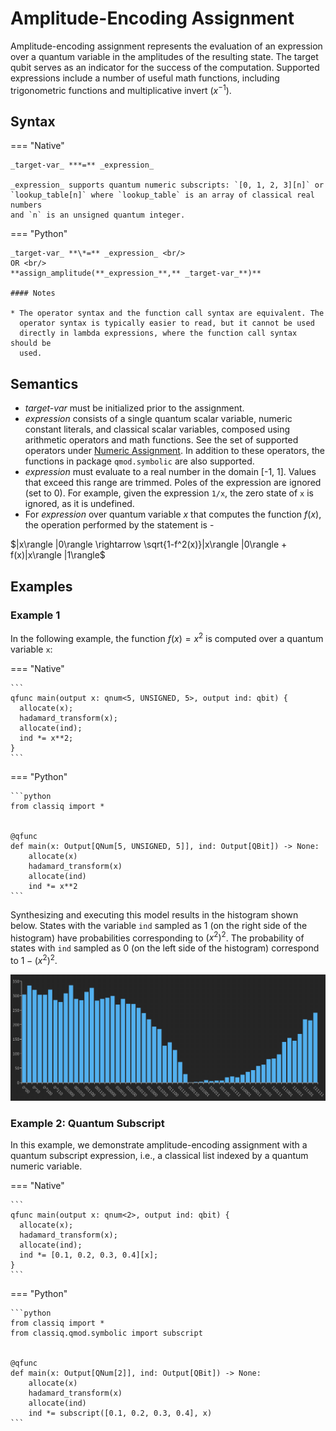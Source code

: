 # Amplitude-Encoding Assignment

Amplitude-encoding assignment represents the evaluation of an expression over a quantum variable
in the amplitudes of the resulting state. The target qubit serves as an indicator
for the success of the computation. Supported expressions include a number of useful math functions,
including trigonometric functions and multiplicative invert ($x^{-1}$).

## Syntax

=== "Native"

    _target-var_ ***=** _expression_

    _expression_ supports quantum numeric subscripts: `[0, 1, 2, 3][n]` or
    `lookup_table[n]` where `lookup_table` is an array of classical real numbers
    and `n` is an unsigned quantum integer.

=== "Python"

    _target-var_ **\*=** _expression_ <br/>
    OR <br/>
    **assign_amplitude(**_expression_**,** _target-var_**)**

    #### Notes

    * The operator syntax and the function call syntax are equivalent. The
      operator syntax is typically easier to read, but it cannot be used
      directly in lambda expressions, where the function call syntax should be
      used.

## Semantics

-   _target-var_ must be initialized prior to the assignment.
-   _expression_ consists of a single quantum scalar variable, numeric constant
    literals, and classical scalar variables, composed using arithmetic operators and math functions.
    See the set of supported operators under [Numeric Assignment](./numeric-assignment.md).
    In addition to these operators, the functions in package `qmod.symbolic` are also supported.
-   _expression_ must evaluate to a real number in the domain [-1, 1]. Values that exceed
    this range are trimmed. Poles of the expression are ignored (set to 0). For example, given
    the expression `1/x`, the zero state of `x` is ignored, as it is undefined.
-   For _expression_ over quantum variable $x$ that computes the function $f(x)$, the operation
    performed by the statement is -

$|x\rangle |0\rangle \rightarrow \sqrt{1-f^2(x)}|x\rangle |0\rangle +
f(x)|x\rangle |1\rangle$

## Examples

### Example 1

In the following example, the function $f(x) = x^2$ is computed over a quantum variable `x`:

=== "Native"

    ```
    qfunc main(output x: qnum<5, UNSIGNED, 5>, output ind: qbit) {
      allocate(x);
      hadamard_transform(x);
      allocate(ind);
      ind *= x**2;
    }
    ```

=== "Python"

    ```python
    from classiq import *


    @qfunc
    def main(x: Output[QNum[5, UNSIGNED, 5]], ind: Output[QBit]) -> None:
        allocate(x)
        hadamard_transform(x)
        allocate(ind)
        ind *= x**2
    ```

Synthesizing and executing this model results in the histogram shown below. States
with the variable `ind` sampled as 1 (on the right side of the histogram) have
probabilities corresponding to $(x^2)^2$. The probability of states with `ind` sampled
as 0 (on the left side of the histogram) correspond to $1-(x^2)^2$.

![amplitude_encoding_result.png](resources/amplitude_encoding_result.png)

### Example 2: Quantum Subscript

In this example, we demonstrate amplitude-encoding assignment with a
quantum subscript expression, i.e., a classical list indexed by a quantum
numeric variable.

=== "Native"

    ```
    qfunc main(output x: qnum<2>, output ind: qbit) {
      allocate(x);
      hadamard_transform(x);
      allocate(ind);
      ind *= [0.1, 0.2, 0.3, 0.4][x];
    }
    ```

=== "Python"

    ```python
    from classiq import *
    from classiq.qmod.symbolic import subscript


    @qfunc
    def main(x: Output[QNum[2]], ind: Output[QBit]) -> None:
        allocate(x)
        hadamard_transform(x)
        allocate(ind)
        ind *= subscript([0.1, 0.2, 0.3, 0.4], x)
    ```
